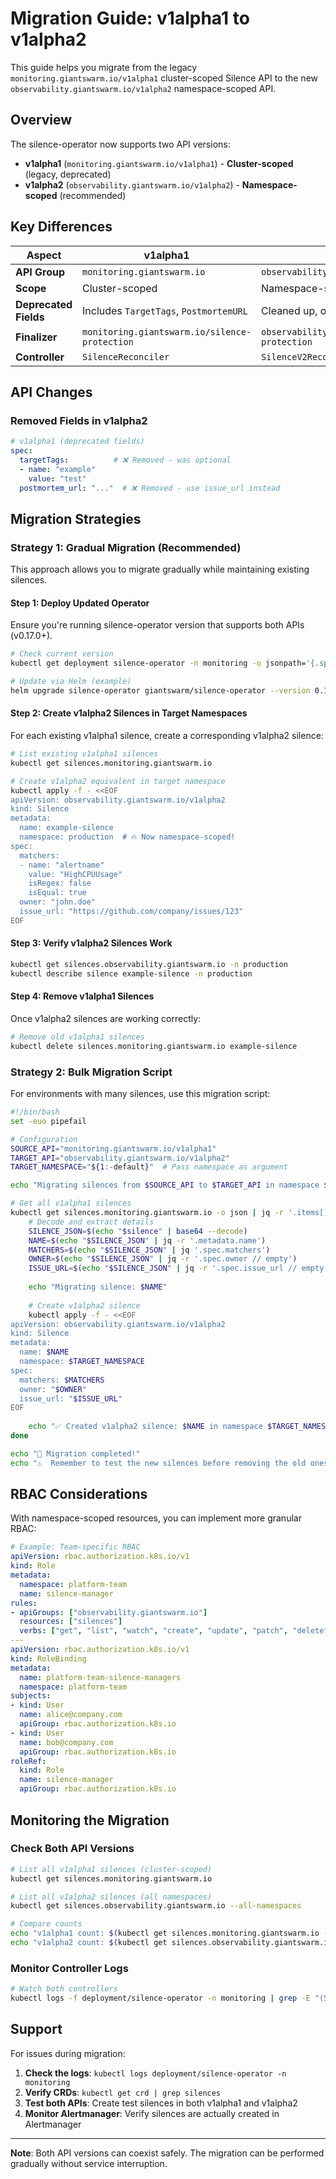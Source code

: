 # Migration Guide: v1alpha1 to v1alpha2

This guide helps you migrate from the legacy `monitoring.giantswarm.io/v1alpha1` cluster-scoped Silence API to the new `observability.giantswarm.io/v1alpha2` namespace-scoped API.

## Overview

The silence-operator now supports two API versions:

- **v1alpha1** (`monitoring.giantswarm.io/v1alpha1`) - **Cluster-scoped** (legacy, deprecated)
- **v1alpha2** (`observability.giantswarm.io/v1alpha2`) - **Namespace-scoped** (recommended)

## Key Differences

| Aspect | v1alpha1 | v1alpha2 |
|--------|----------|----------|
| **API Group** | `monitoring.giantswarm.io` | `observability.giantswarm.io` |
| **Scope** | Cluster-scoped | Namespace-scoped |
| **Deprecated Fields** | Includes `TargetTags`, `PostmortemURL` | Cleaned up, only essential fields |
| **Finalizer** | `monitoring.giantswarm.io/silence-protection` | `observability.giantswarm.io/silence-protection` |
| **Controller** | `SilenceReconciler` | `SilenceV2Reconciler` |

## API Changes

### Removed Fields in v1alpha2

```yaml
# v1alpha1 (deprecated fields)
spec:
  targetTags:          # ❌ Removed - was optional
  - name: "example"
    value: "test"
  postmortem_url: "..."  # ❌ Removed - use issue_url instead
```

## Migration Strategies

### Strategy 1: Gradual Migration (Recommended)

This approach allows you to migrate gradually while maintaining existing silences.

#### Step 1: Deploy Updated Operator

Ensure you're running silence-operator version that supports both APIs (v0.17.0+).

```bash
# Check current version
kubectl get deployment silence-operator -n monitoring -o jsonpath='{.spec.template.spec.containers[0].image}'

# Update via Helm (example)
helm upgrade silence-operator giantswarm/silence-operator --version 0.17.0 -n monitoring
```

#### Step 2: Create v1alpha2 Silences in Target Namespaces

For each existing v1alpha1 silence, create a corresponding v1alpha2 silence:

```bash
# List existing v1alpha1 silences
kubectl get silences.monitoring.giantswarm.io

# Create v1alpha2 equivalent in target namespace
kubectl apply -f - <<EOF
apiVersion: observability.giantswarm.io/v1alpha2
kind: Silence
metadata:
  name: example-silence
  namespace: production  # 🔥 Now namespace-scoped!
spec:
  matchers:
  - name: "alertname"
    value: "HighCPUUsage"
    isRegex: false
    isEqual: true
  owner: "john.doe"
  issue_url: "https://github.com/company/issues/123"
EOF
```

#### Step 3: Verify v1alpha2 Silences Work

```bash
kubectl get silences.observability.giantswarm.io -n production
kubectl describe silence example-silence -n production
```

#### Step 4: Remove v1alpha1 Silences

Once v1alpha2 silences are working correctly:

```bash
# Remove old v1alpha1 silences
kubectl delete silences.monitoring.giantswarm.io example-silence
```

### Strategy 2: Bulk Migration Script

For environments with many silences, use this migration script:

```bash
#!/bin/bash
set -euo pipefail

# Configuration
SOURCE_API="monitoring.giantswarm.io/v1alpha1"
TARGET_API="observability.giantswarm.io/v1alpha2"
TARGET_NAMESPACE="${1:-default}"  # Pass namespace as argument

echo "Migrating silences from $SOURCE_API to $TARGET_API in namespace $TARGET_NAMESPACE"

# Get all v1alpha1 silences
kubectl get silences.monitoring.giantswarm.io -o json | jq -r '.items[] | @base64' | while read -r silence; do
    # Decode and extract details
    SILENCE_JSON=$(echo "$silence" | base64 --decode)
    NAME=$(echo "$SILENCE_JSON" | jq -r '.metadata.name')
    MATCHERS=$(echo "$SILENCE_JSON" | jq '.spec.matchers')
    OWNER=$(echo "$SILENCE_JSON" | jq -r '.spec.owner // empty')
    ISSUE_URL=$(echo "$SILENCE_JSON" | jq -r '.spec.issue_url // empty')
    
    echo "Migrating silence: $NAME"
    
    # Create v1alpha2 silence
    kubectl apply -f - <<EOF
apiVersion: observability.giantswarm.io/v1alpha2
kind: Silence
metadata:
  name: $NAME
  namespace: $TARGET_NAMESPACE
spec:
  matchers: $MATCHERS
  owner: "$OWNER"
  issue_url: "$ISSUE_URL"
EOF
    
    echo "✅ Created v1alpha2 silence: $NAME in namespace $TARGET_NAMESPACE"
done

echo "🎉 Migration completed!"
echo "⚠️  Remember to test the new silences before removing the old ones."
```

## RBAC Considerations

With namespace-scoped resources, you can implement more granular RBAC:

```yaml
# Example: Team-specific RBAC
apiVersion: rbac.authorization.k8s.io/v1
kind: Role
metadata:
  namespace: platform-team
  name: silence-manager
rules:
- apiGroups: ["observability.giantswarm.io"]
  resources: ["silences"]
  verbs: ["get", "list", "watch", "create", "update", "patch", "delete"]
---
apiVersion: rbac.authorization.k8s.io/v1
kind: RoleBinding
metadata:
  name: platform-team-silence-managers
  namespace: platform-team
subjects:
- kind: User
  name: alice@company.com
  apiGroup: rbac.authorization.k8s.io
- kind: User  
  name: bob@company.com
  apiGroup: rbac.authorization.k8s.io
roleRef:
  kind: Role
  name: silence-manager
  apiGroup: rbac.authorization.k8s.io
```

## Monitoring the Migration

### Check Both API Versions

```bash
# List all v1alpha1 silences (cluster-scoped)
kubectl get silences.monitoring.giantswarm.io

# List all v1alpha2 silences (all namespaces)
kubectl get silences.observability.giantswarm.io --all-namespaces

# Compare counts
echo "v1alpha1 count: $(kubectl get silences.monitoring.giantswarm.io --no-headers | wc -l)"
echo "v1alpha2 count: $(kubectl get silences.observability.giantswarm.io --all-namespaces --no-headers | wc -l)"
```

### Monitor Controller Logs

```bash
# Watch both controllers
kubectl logs -f deployment/silence-operator -n monitoring | grep -E "(SilenceReconciler|SilenceV2Reconciler)"
```

## Support

For issues during migration:

1. **Check the logs**: `kubectl logs deployment/silence-operator -n monitoring`
2. **Verify CRDs**: `kubectl get crd | grep silences`
3. **Test both APIs**: Create test silences in both v1alpha1 and v1alpha2
4. **Monitor Alertmanager**: Verify silences are actually created in Alertmanager

---

**Note**: Both API versions can coexist safely. The migration can be performed gradually without service interruption.
